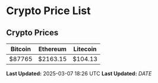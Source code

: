 # Crypto Price List

## Crypto Prices
| Bitcoin | Ethereum | Litecoin |
| ------- | -------- | -------- |
| $87765 | $2163.15 | $104.13 |
**Last Updated:** 2025-03-07 18:26 UTC
**Last Updated:** $DATE$
